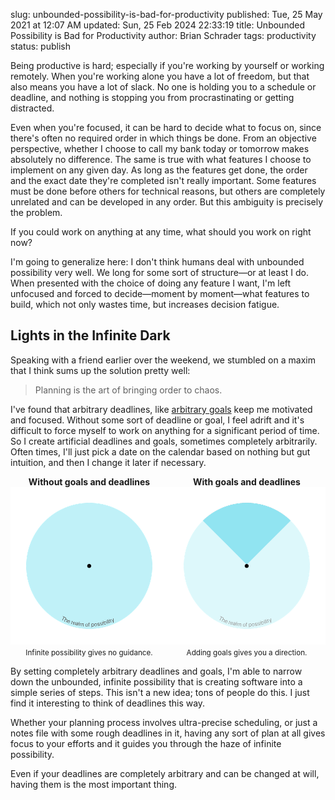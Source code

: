 slug: unbounded-possibility-is-bad-for-productivity
published: Tue, 25 May 2021 at 12:07 AM
updated: Sun, 25 Feb 2024 22:33:19 
title: Unbounded Possibility is Bad for Productivity
author: Brian Schrader
tags: productivity
status: publish

Being productive is hard; especially if you're working by yourself or working remotely. When you're working alone you have a lot of freedom, but that also means you have a lot of slack. No one is holding you to a schedule or deadline, and nothing is stopping you from procrastinating or getting distracted.

Even when you're focused, it can be hard to decide what to focus on, since there's often no required order in which things be done. From an objective perspective, whether I choose to call my bank today or tomorrow makes absolutely no difference. The same is true with what features I choose to implement on any given day. As long as the features get done, the order and the exact date they're completed isn't really important. Some features must be done before others for technical reasons, but others are completely unrelated and can be developed in any order. But this ambiguity is precisely the problem.

If you could work on anything at any time, what should you work on right now?

I'm going to generalize here: I don't think humans deal with unbounded possibility very well. We long for some sort of structure&mdash;or at least I do. When presented with the choice of doing any feature I want, I'm left unfocused and forced to decide&mdash;moment by moment&mdash;what features to build, which not only wastes time, but increases decision fatigue.

## Lights in the Infinite Dark

Speaking with a friend earlier over the weekend, we stumbled on a maxim that I think sums up the solution pretty well:

> Planning is the art of bringing order to chaos.

I've found that arbitrary deadlines, like [arbitrary goals][1] keep me motivated and focused. Without some sort of deadline or goal, I feel adrift and it's difficult to force myself to work on anything for a significant period of time.  So I create artificial deadlines and goals, sometimes completely arbitrarily. Often times, I'll just pick a date on the calendar based on nothing but gut intuition, and then I change it later if necessary.

<div
    class="images-side-by-side"
    style="display:flex;justify-content:center;text-align:center;flex-wrap:wrap;"
>
    <div style="max-width: 300px;min-width: 200px; flex:1;">
        <b>Without goals and deadlines</b>
        <img src="/images/blog/focus.png" alt="Infinite Focus" />
        <caption><small>Infinite possibility gives no guidance.</small></caption>
    </div>
    <div style="max-width: 300px;min-width: 200px; flex:1;">
        <b>With goals and deadlines</b>
        <img src="/images/blog/focus-focused.png" alt="Focus with Direction" />
        <caption><small>Adding goals gives you a direction.</small></caption>
    </div>
</div>

By setting completely arbitrary deadlines and goals, I'm able to narrow down the unbounded, infinite possibility that is creating software into a simple series of steps. This isn't a new idea; tons of people do this. I just find it interesting to think of deadlines this way.

Whether your planning process involves ultra-precise scheduling, or just a notes file with some rough deadlines in it, having any sort of plan at all gives focus to your efforts and it guides you through the haze of infinite possibility.

Even if your deadlines are completely arbitrary and can be changed at will, having them is the most important thing.


[1]: /archive/arbitrary-achievement-unlocked/
